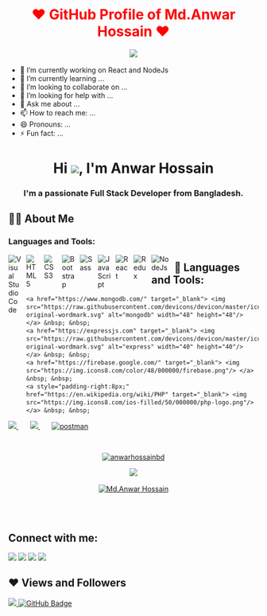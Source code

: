 
<h1 align="center" style="Color:Red" >
 ❤ GitHub Profile of Md.Anwar Hossain ❤

</h1>


<p align="center" >
<a href="#" >
  <img width="40%" height="auto"   src="https://scontent.fdac140-1.fna.fbcdn.net/v/t39.30808-6/292677783_100773789375373_5995333184319808999_n.jpg?_nc_cat=110&ccb=1-7&_nc_sid=09cbfe&_nc_eui2=AeH2ZBfsc6cDWoujVl1OSM9ZVDYZ3_bGjZdUNhnf9saNl77pEZq817BfFugSECz2hnW9z5j432V70_FDszFob7DQ&_nc_ohc=8PLvr6-jdAgAX-gI9IH&_nc_ht=scontent.fdac140-1.fna&oh=00_AT8sJZuxPDejgYNBUUamRH1d5JTvrYoIM0b6VjmpNX6jbQ&oe=62D3B900" height="105px"/>
</a>
  
  </p>
  
  



- 🔭 I’m currently working on React and NodeJs
- 🌱 I’m currently learning ...
- 👯 I’m looking to collaborate on ...
- 🤔 I’m looking for help with ...
- 💬 Ask me about ...
- 📫 How to reach me: ...
- 😄 Pronouns: ...
- ⚡ Fun fact: ...



<h1 align="center">Hi <img src="https://raw.githubusercontent.com/MartinHeinz/MartinHeinz/master/wave.gif" width="30px">, I'm Anwar Hossain</h1>
<h3 align="center">I'm a passionate Full Stack Developer from Bangladesh.</h3>



## 🙋‍♂️ About Me



### Languages and Tools:

<img align="left" alt="Visual Studio Code" width="26px" src="https://cdn.jsdelivr.net/gh/devicons/devicon/icons/vscode/vscode-original.svg" style="padding-right:10px;" />
<img align="left" alt="HTML5" width="26px" src="https://cdn.jsdelivr.net/gh/devicons/devicon/icons/html5/html5-original.svg" style="padding-right:10px;" />
<img align="left" alt="CSS3" width="26px" src="https://cdn.jsdelivr.net/gh/devicons/devicon/icons/css3/css3-original.svg" style="padding-right:10px;" />
<img align="left" alt="Bootstrap" width="26px" src="https://img.icons8.com/color/48/000000/bootstrap.png" style="padding-right:10px;" />
<img align="left" alt="Sass" width="26px" src="https://cdn.jsdelivr.net/gh/devicons/devicon/icons/sass/sass-original.svg" style="padding-right:10px;" />
<img align="left" alt="JavaScript" width="26px" src="https://cdn.jsdelivr.net/gh/devicons/devicon/icons/javascript/javascript-original.svg" style="padding-right:10px;" />
<img align="left" alt="React" width="26px" src="https://cdn.jsdelivr.net/gh/devicons/devicon/icons/react/react-original.svg" style="padding-right:10px;" />

<img align="left" alt="Redux" width="26px" src="https://img.icons8.com/color/48/000000/redux.png" style="padding-right:10px;" />

<img align="left" alt="NodeJs" width="36px" src="https://img.icons8.com/color/48/000000/nodejs.png" style="padding-right:10px;" />






## 🚀 Languages and Tools:

<p align="left" > 
   
  
   
   
    <a href="https://www.mongodb.com/" target="_blank"> <img src="https://raw.githubusercontent.com/devicons/devicon/master/icons/mongodb/mongodb-original-wordmark.svg" alt="mongodb" width="48" height="48"/> </a> &nbsp; &nbsp; 
    <a href="https://expressjs.com" target="_blank"> <img src="https://raw.githubusercontent.com/devicons/devicon/master/icons/express/express-original-wordmark.svg" alt="express" width="40" height="40"/> </a> &nbsp; &nbsp; 
    <a href="https://firebase.google.com/" target="_blank"> <img src="https://img.icons8.com/color/48/000000/firebase.png"/> </a> &nbsp; &nbsp; 
    <a style="padding-right:8px;" href="https://en.wikipedia.org/wiki/PHP" target="_blank"> <img src="https://img.icons8.com/ios-filled/50/000000/php-logo.png"/> </a> &nbsp; &nbsp;
   <a style="padding-right:8px;" href="https://laravel.com/" target="_blank"> <img src="https://img.icons8.com/fluent/48/000000/laravel.png"/> </a> &nbsp; &nbsp;
   <a style="padding-right:8px;" href="https://www.mysql.com/" target="_blank"> <img src="https://img.icons8.com/fluent/50/000000/mysql-logo.png"/> </a> &nbsp; &nbsp;
    <a href="https://postman.com" target="_blank"> <img src="https://www.vectorlogo.zone/logos/getpostman/getpostman-icon.svg" alt="postman" width="45" height="45"/> </a>

   
</p>


<br/>








<p align="center">
   <a href="https://github.com/anwarhossainbd/github-readme-streak-stats">
    <img title="🔥 Get streak stats for your profile at git.io/streak-stats" alt="anwarhossainbd" src="https://github-readme-streak-stats.herokuapp.com/?user=anwarhossainbd&theme=black-ice&hide_border=true&stroke=0000&background=060A0CD0"/>
</a>
</p>




<p align="center">
    <img src="https://github-readme-stats.vercel.app/api?username=anwarhossainbd&&show_icons=true&title_color=ffffff&icon_color=bb2acf&text_color=daf7dc&bg_color=151515">
</p>


<p align="center">
    <a href="https://github.com/anwarhossainbd/github-readme-stats"><img alt="Md.Anwar Hossain" src="https://github-readme-stats.vercel.app/api/top-langs/?username=anwarhossainbd&langs_count=8&count_private=true&layout=compact&theme=react&hide_border=true&bg_color=0D1117" /></a>
</p>




 


<br/>
<br/>



<p>
  
  ## Connect with me:

<a  href = "https://www.linkedin.com/in/subham-raoniar/"><img src="https://img.icons8.com/fluent/48/000000/linkedin.png"/></a>
<a  href = "https://www.facebook.com/saeed.anowar.3348/" target="_blank"><img target="_blank" src="https://img.icons8.com/cute-clipart/50/000000/facebook-new.png"/></a> 
<a  href = "https://twitter.com/subhamraoniar"><img src="https://img.icons8.com/fluent/48/000000/twitter.png"/></a>
<a  href = "https://www.youtube.com/channel/UC-NXT1lYAOPa3lrgWXqvuHA"><img src="https://img.icons8.com/color/48/000000/youtube-play.png"/></a>

</p>


<!-- ![GitHub Activity Graph](https://activity-graph.herokuapp.com/graph?username=anwarhossainbd)  -->

## ❤ Views and Followers
<a href="https://github.com/Meghna-DAS/github-profile-views-counter">
    <img src="https://komarev.com/ghpvc/?username=anwarhossainbd">
</a>
<a href="https://github.com/anwarhossainbd?tab=followers"><img src="https://img.shields.io/github/followers/anwarhossainbd?label=Followers&style=social" alt="GitHub Badge"></a>







